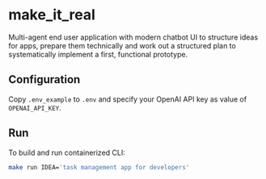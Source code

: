 # make_it_real

Multi-agent end user application with modern chatbot UI to structure ideas for apps, prepare them technically and work out a structured plan to systematically implement a first, functional prototype.

## Configuration

Copy `.env_example` to `.env` and specify your OpenAI API key as value of `OPENAI_API_KEY`.

## Run

To build and run containerized CLI:
```sh
make run IDEA='task management app for developers'
```
